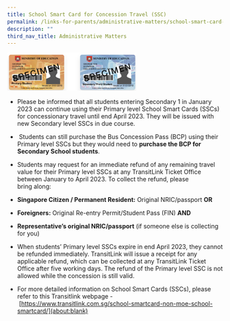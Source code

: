 ```yaml
---
title: School Smart Card for Concession Travel (SSC)
permalink: /links-for-parents/administrative-matters/school-smart-card-for-concession-travel-ssc/
description: ""
third_nav_title: Administrative Matters
---
```

<img style="width:60%" src="/images/Concession.png">
		 

*   Please be informed that all students entering Secondary 1 in January 2023 can continue using their Primary level School Smart Cards (SSCs) for concessionary travel until end April 2023. They will be issued with new Secondary level SSCs in due course.
*   &nbsp;Students can still purchase the Bus Concession Pass (BCP) using their Primary level SSCs but they would need to&nbsp;**purchase the BCP for Secondary School students**.
*   Students may request for an immediate refund of any remaining travel value for their Primary level SSCs at any TransitLink Ticket Office between January to April 2023. To collect the refund, please bring&nbsp;along:  
    

*   **Singapore Citizen / Permanent Resident:**&nbsp;Original NRIC/passport&nbsp;**OR**
*   **Foreigners:**&nbsp;Original Re-entry Permit/Student Pass (FIN)&nbsp;**AND**
*   **Representative’s original NRIC/passport**&nbsp;(if someone else is collecting for you)

*   When students’ Primary level SSCs expire in end April 2023, they cannot be refunded immediately. TransitLink will issue a receipt for any applicable refund, which can be collected at any TransitLink Ticket Office after five working days. The refund of the Primary level SSC is not allowed while the concession is still valid.
*   For more detailed information on School Smart Cards (SSCs), please refer to this&nbsp;Transitlink webpage -&nbsp;[https://www.transitlink.com.sg/school-smartcard-non-moe-school-smartcard/](about:blank)